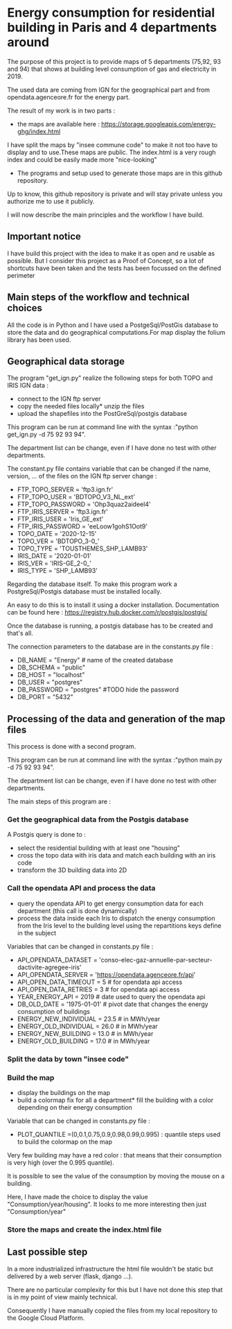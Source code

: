 # Energy consumption for residential building in Paris and 4 departments around
The purpose of this project is to provide maps of 5 departments (75,92, 93 and 94) that shows at building level consumption of gas and electricity in 2019.

The used data are coming from IGN for the geographical part and from opendata.agenceore.fr for the energy part.

The result of my work is in two parts :
+ the maps are available here : https://storage.googleapis.com/energy-ghg/index.html

I have split the maps by "insee commune code" to make it not too have to display and to use.These maps are public. The index.html is a very rough index and could be easily made more "nice-looking"
+ The programs and setup used to generate those maps are in this github repository.

Up to know, this github repository is private and will stay private unless you authorize me to use it publicly.

I will now describe the main principles and the workflow I have build.
## Important notice
I have build this project with the idea to make it as open and re usable as possible. But I consider this project as a Proof of Concept, so a lot of shortcuts have been taken and the tests has been focussed on the defined perimeter
## Main steps of the workflow and technical choices
All the code is in Python and I have used a PostgeSql/PostGis database to store the data and do geographical computations.For map display the folium library has been used.
## Geographical data storage
The program "get_ign.py" realize the following steps for both TOPO and IRIS IGN data :
* connect to the IGN ftp server
* copy the needed files locally* unzip the files
* upload the shapefiles into the PostGreSql/postgis database

This program can be run at command line with the syntax :"python get_ign.py -d 75 92 93 94".

The department list can be change, even if I have done no test with other departments.

The constant.py file contains variable that can be changed if the name, version, ... of the files on the IGN ftp server change :

* FTP_TOPO_SERVER = 'ftp3.ign.fr'
* FTP_TOPO_USER = 'BDTOPO_V3_NL_ext'
* FTP_TOPO_PASSWORD = 'Ohp3quaz2aideel4'
* FTP_IRIS_SERVER = 'ftp3.ign.fr'
* FTP_IRIS_USER = 'Iris_GE_ext'
* FTP_IRIS_PASSWORD = 'eeLoow1gohS1Oot9'
* TOPO_DATE = '2020-12-15'
* TOPO_VER = 'BDTOPO_3-0_'
* TOPO_TYPE = 'TOUSTHEMES_SHP_LAMB93'
* IRIS_DATE = '2020-01-01'
* IRIS_VER = 'IRIS-GE_2-0_'
* IRIS_TYPE = 'SHP_LAMB93'

Regarding the database itself. To make this program work a PostgreSql/Postgis database must be installed locally.

An easy to do this is to install it using a docker installation. Documentation can be found here : https://registry.hub.docker.com/r/postgis/postgis/

Once the database is running, a postgis database has to be created and that's all.

The connection parameters to the database are in the constants.py file :
* DB_NAME = "Energy" # name of the created database
* DB_SCHEMA = "public"
* DB_HOST = "localhost"
* DB_USER = "postgres"
* DB_PASSWORD = "postgres" #TODO hide the password
* DB_PORT = "5432"
## Processing of the data and generation of the map files
This process is done with a second program.

This program can be run at command line with the syntax :"python main.py -d 75 92 93 94".

The department list can be change, even if I have done no test with other departments.

The main steps of this program are :
### Get the geographical data from the Postgis database
A Postgis query is done to :
* select the residential building with at least one "housing"
* cross the topo data with iris data and match each building with an iris code
* transform the 3D building data into 2D


### Call the opendata API and process the data

* query the opendata API to get energy consumption data for each department (this call is done dynamically)
* process the data inside each Iris to dispatch the energy consumption from the Iris level to the building level using the repartitions keys define in the subject

Variables that can be changed in constants.py file :
* API_OPENDATA_DATASET = 'conso-elec-gaz-annuelle-par-secteur-dactivite-agregee-iris'
* API_OPENDATA_SERVER = 'https://opendata.agenceore.fr/api'
* API_OPEN_DATA_TIMEOUT = 5 # for opendata api access
* API_OPEN_DATA_RETRIES = 3 # for opendata api access
* YEAR_ENERGY_API = 2019 # date used to query the opendata api
* DB_OLD_DATE = '1975-01-01' # pivot date that changes the energy consumption of buildings
* ENERGY_NEW_INDIVIDUAL = 23.5 # in MWh/year
* ENERGY_OLD_INDIVIDUAL = 26.0 # in MWh/year
* ENERGY_NEW_BUILDING = 13.0 # in MWh/year
* ENERGY_OLD_BUILDING = 17.0 # in MWh/year

### Split the data by town "insee code"
### Build the map
* display the buildings on the map
* build a colormap fix for all a department* fill the building with a color depending on their energy consumption

Variable that can be changed in constants.py file :
* PLOT_QUANTILE =(0,0.1,0.75,0.9,0.98,0.99,0.995) : quantile steps used to build the colormap on the map

Very few building may have a red color : that means that their consumption is very high (over the 0.995 quantile).

It is possible to see the value of the consumption by moving the mouse on a building.

Here, I have made the choice to display the value "Consumption/year/housing". It looks to me more interesting then just "Consumption/year"

### Store the maps and create the index.html file
## Last possible step

In a more industrialized infrastructure the html file wouldn't be static but delivered by a web server (flask, django ...).

There are no particular complexity for this but I have not done this step that is in my point of view mainly technical.

Consequently I have manually copied the files from my local repository to the Google Cloud Platform.
